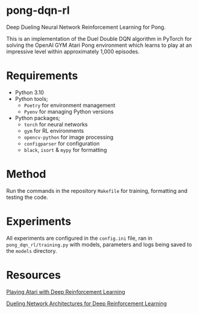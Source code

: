 # pong-dqn-rl
Deep Dueling Neural Network Reinforcement Learning for Pong. 

This is an implementation of the Duel Double DQN algorithm in PyTorch for solving the OpenAI GYM Atari Pong environment which learns to play at an impressive level within approximately 1,000 episodes.

# Requirements

* Python 3.10
* Python tools;
    * `Poetry` for environment management
    * `Pyenv` for managing Python versions
* Python packages; 
    * `torch` for neural networks
    * `gym` for RL environments
    * `opencv-python` for image processing
    * `configparser` for configuration
    * `black`, `isort` & `mypy` for formatting

# Method
Run the commands in the repository `Makefile` for training, formatting and testing the code.

# Experiments
All experiments are configured in the `config.ini` file, ran in `pong_dqn_rl/training.py` with models, parameters and logs being saved to the `models` directory.

# Resources
[Playing Atari with Deep Reinforcement Learning](https://www.cs.toronto.edu/~vmnih/docs/dqn.pdf)

[Dueling Network Architectures for Deep Reinforcement Learning](https://arxiv.org/abs/1511.06581)
